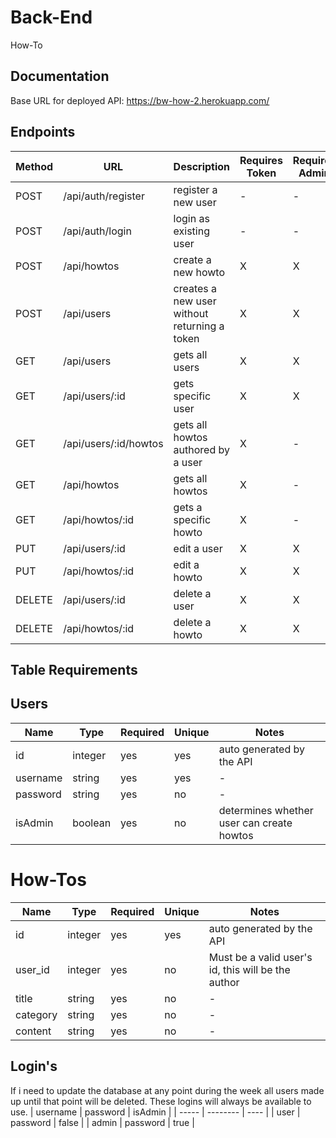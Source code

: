 # Back-End
How-To

## Documentation

Base URL for deployed API: https://bw-how-2.herokuapp.com/

## **Endpoints**

| Method | URL | Description | Requires Token | Requires Admin |
|--------|-----|-------------|----------------|----------------|
| POST | /api/auth/register | register a new user | - | - |
| POST | /api/auth/login | login as existing user | - | - |
| POST | /api/howtos | create a new howto | X | X |
| POST | /api/users | creates a new user without returning a token | X | X |
| GET | /api/users | gets all users | X | X |
| GET | /api/users/:id | gets specific user | X | X |
| GET | /api/users/:id/howtos | gets all howtos authored by a user | X | - |
| GET | /api/howtos | gets all howtos | X | - |
| GET | /api/howtos/:id | gets a specific howto | X | - |
| PUT | /api/users/:id | edit a user | X | X |
| PUT | /api/howtos/:id | edit a howto | X | X |
| DELETE | /api/users/:id | delete a user | X | X |
| DELETE | /api/howtos/:id | delete a howto | X | X |

## **Table Requirements**

## **Users**

| Name | Type | Required | Unique | Notes |
|------|------|----------|--------|-------|
| id | integer | yes | yes | auto generated by the API |
| username | string | yes | yes | - |
| password | string | yes | no | - |
| isAdmin | boolean | yes | no | determines whether user can create howtos |

# **How-Tos**

| Name | Type | Required | Unique | Notes |
|------|------|----------|--------|-------|
| id | integer | yes | yes | auto generated by the API |
| user_id | integer | yes | no | Must be a valid user's id, this will be the author |
| title | string | yes | no | - |
| category | string | yes | no | - |
| content | string | yes | no | - |

## **Login's**

If i need to update the database at any point during the week all users made up until that point will be deleted. These logins will always be available to use.
| username | password | isAdmin |
| ----- | -------- | ---- |
| user | password | false |
| admin | password | true |
